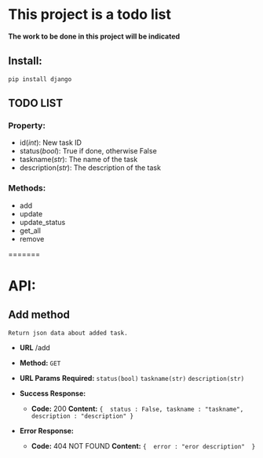 # This project is a todo list

**The work to be done in this project will be indicated**

## **Install:**

`pip install django`

## TODO LIST
### Property:
- id(*int*): New task ID
- status(*bool*): True if done, otherwise False
- taskname(*str*): The name of the task
- description(*str*): The description of the task

### Methods:
- add
- update
- update_status
- get_all
- remove


=======
# API:

**Add method**
----
	Return json data about added task.

- **URL**
	/add

- **Method:**
  `GET`

- **URL Params**
  **Required:**
  `status(bool)`
  `taskname(str)`
  `description(str)` 

- **Success Response:**

  - **Code:** 200
    **Content:** `{ 
                    status : False,
                    taskname : "taskname", 
                    description : "description"
                  }`
 
- **Error Response:**

  - **Code:** 404 NOT FOUND
    **Content:** `{ 
                    error : "eror description" 
                  }`

